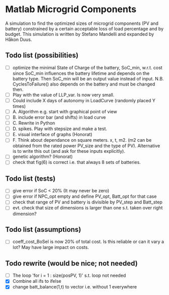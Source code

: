 # Matlab Microgrid Components
A simulation to find the optimized sizes of microgrid components (PV and battery) constrained by a certain acceptable loss of load percentage and by budget. This simulation is written by Stefano Mandelli and expanded by Håkon Duus.


## Todo list (possibilities)
- [ ] optimize the minimal State of Charge of the battery, SoC_min, w.r.t. cost since SoC_min influences the battery lifetime and depends on the battery type. Then SoC_min will be an output value instead of input. 
N.B. CyclesToFailure() also depends on the battery and must be changed then.
- [ ] Play with the value of LLP_var. Is now very small. 
- [ ] Could include X days of autonomy in LoadCurve (randomly placed Y times)
- [ ] A. Algorithm e.g. start with graphical point of view
- [ ] B. include error bar (and shifts) in load curve
- [ ] C. Rewrite in Python
- [ ] D. spikes. Play with stepsize and make a test.
- [ ] E. visual interface of graphs (Honorat)
- [ ] F. Think about dependance on square meters. x, t, m2. (m2 can be obtained from the rated power PV_size and the type of PV). Alternative is to write this out (and ask for these inputs explicitly).
- [ ] genetic algorithm? (Honorat)
- [ ] check that fig(6) is correct i.e. that always 8 sets of batteries.

## Todo list (tests)
- [ ] give error if SoC < 20% (It may never be zero)
- [ ] give error if NPC_opt empty and define PV_opt, Batt_opt for that case 
- [ ] check that range of PV and battery is divisible by PV_step and Batt_step
- [ ] evt. check that size of dimensions is larger than one s.t. taken over right dimension?

## Todo list (assumptions)
- [ ] coeff_cost_BoSeI is now 20% of total cost. Is this reliable or can it vary a lot? May have large impact on costs.

## Todo rewrite (would be nice; not needed)
- [ ] The loop 'for i = 1 : size(posPV, 1)' s.t. loop not needed
- [x] Combine all ifs to ifelse 
- [x] change batt_balance(1,t) to vector i.e. without 1 everywhere
